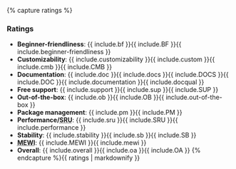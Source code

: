{% capture ratings %}
### Ratings

* **Beginner-friendliness**: {{ include.bf }}{{ include.BF }}{{ include.beginner-friendliness }}
* **Customizability**: {{ include.customizability }}{{ include.custom }}{{ include.cmb }}{{ include.CMB }}
* **Documentation**: {{ include.doc }}{{ include.docs }}{{ include.DOCS }}{{ include.DOC }}{{ include.documentation }}{{ include.docqual }}
* **Free support**: {{ include.support }}{{ include.sup }}{{ include.SUP }}
* **Out-of-the-box**: {{ include.ob }}{{ include.OB }}{{ include.out-of-the-box }}
* **Package management**: {{ include.pm }}{{ include.PM }}
* **Performance/<abbr title="System Resource Usage">SRU</abbr>**: {{ include.sru }}{{ include.SRU }}{{ include.performance }}
* **Stability**: {{ include.stability }}{{ include.sb }}{{ include.SB }}
* **<abbr title="My Experience With It (MEWI), a numerical estimate as to how much experience I have with this system">MEWI</abbr>**: {{ include.MEWI }}{{ include.mewi }}
* **Overall**: {{ include.overall }}{{ include.oa }}{{ include.OA }}
{% endcapture %}{{ ratings | markdownify }}
